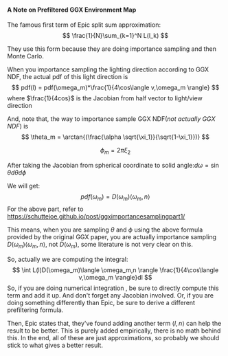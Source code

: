 #### A Note on Prefiltered GGX Environment Map

The famous first term of Epic split sum approximation:
$$
\frac{1}{N}\sum_{k=1}^N L(l_k)
$$


They use this form because they are doing importance sampling and then Monte Carlo.

When you importance sampling the lighting direction according to GGX NDF, the actual pdf of this light direction is 
$$
pdf(l) = pdf(\omega_m)*\frac{1}{4\cos\langle v,\omega_m \rangle}
$$
where $\frac{1}{4cos}$ is the Jacobian from half vector to light/view direction

And, note that, the way to importance sample GGX NDF(*not actually GGX NDF*) is
$$
\theta_m = \arctan{(\frac{\alpha \sqrt{\xi_1}}{\sqrt{1-\xi_1}})}
$$

$$
\phi_m = 2\pi \xi_2
$$

After taking the Jacobian from spherical coordinate to solid angle:$d\omega = \sin{\theta}d\theta d\phi$

We will get:
$$
pdf(\omega_m) = D(\omega_m)\langle \omega_m,n \rangle
$$
For the above part, refer to https://schuttejoe.github.io/post/ggximportancesamplingpart1/

This means, when you are sampling $\theta$ and $\phi$ using the above formula provided by the original GGX paper, you are actually importance sampling $D(\omega_m)\langle \omega_m,n \rangle$, not $D(\omega_m)$, some literature is not very clear on this.

So, actually we are computing the integral:
$$
\int L(l)D(\omega_m)\langle \omega_m,n \rangle \frac{1}{4\cos\langle v,\omega_m \rangle}dl
$$
So, if you are doing numerical integration , be sure to directly compute this term and add it up. And don't forget any Jacobian involved. Or, if you are doing something differently than Epic, be sure to derive a different prefiltering formula.



Then, Epic states that, they've found adding another term $\langle l,n \rangle$ can help the result to be better. This is purely added empirically, there is no math behind this. In the end, all of these are just approximations, so probably we should stick to what gives a better result.